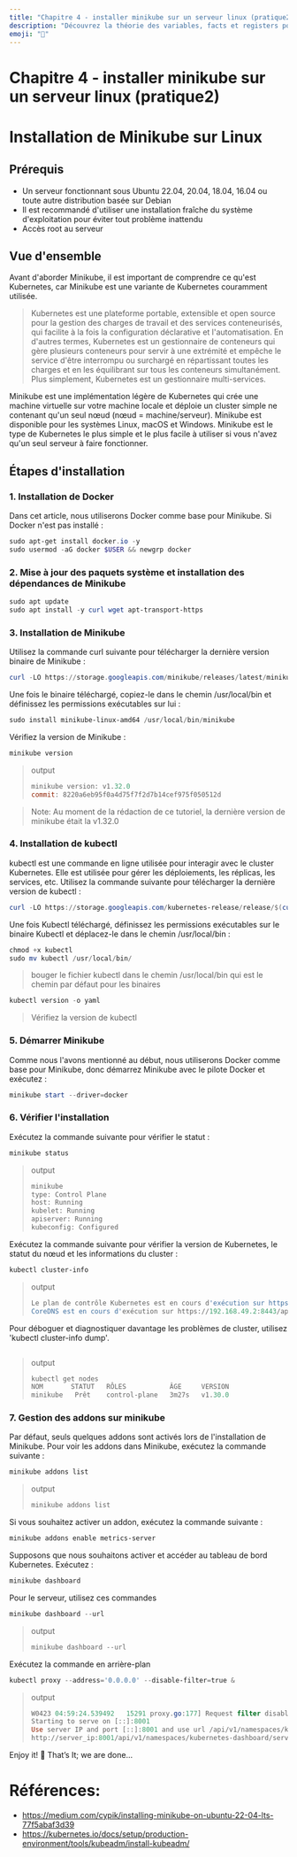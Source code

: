 ```yaml
---
title: "Chapitre 4 - installer minikube sur un serveur linux (pratique2)"
description: "Découvrez la théorie des variables, facts et registers pour créer des playbooks plus intelligents et dynamiques."
emoji: "🔧"
---
```


# Chapitre 4 - installer minikube sur un serveur linux (pratique2)
# Installation de Minikube sur Linux

## Prérequis

- Un serveur fonctionnant sous Ubuntu 22.04, 20.04, 18.04, 16.04 ou toute autre distribution basée sur Debian
- Il est recommandé d'utiliser une installation fraîche du système d'exploitation pour éviter tout problème inattendu
- Accès root au serveur

## Vue d'ensemble

Avant d'aborder Minikube, il est important de comprendre ce qu'est Kubernetes, car Minikube est une variante de Kubernetes couramment utilisée.

> Kubernetes est une plateforme portable, extensible et open source pour la gestion des charges de travail et des services conteneurisés, qui facilite à la fois la configuration déclarative et l'automatisation. En d'autres termes, Kubernetes est un gestionnaire de conteneurs qui gère plusieurs conteneurs pour servir à une extrémité et empêche le service d'être interrompu ou surchargé en répartissant toutes les charges et en les équilibrant sur tous les conteneurs simultanément. Plus simplement, Kubernetes est un gestionnaire multi-services.

Minikube est une implémentation légère de Kubernetes qui crée une machine virtuelle sur votre machine locale et déploie un cluster simple ne contenant qu'un seul nœud (nœud = machine/serveur). Minikube est disponible pour les systèmes Linux, macOS et Windows. Minikube est le type de Kubernetes le plus simple et le plus facile à utiliser si vous n'avez qu'un seul serveur à faire fonctionner.



## Étapes d'installation

### 1. Installation de Docker


Dans cet article, nous utiliserons Docker comme base pour Minikube. Si Docker n'est pas installé :

 ```powershell
sudo apt-get install docker.io -y 
sudo usermod -aG docker $USER && newgrp docker
```

### 2. Mise à jour des paquets système et installation des dépendances de Minikube

 ```powershell
sudo apt update
sudo apt install -y curl wget apt-transport-https
```

### 3. Installation de Minikube

Utilisez la commande curl suivante pour télécharger la dernière version binaire de Minikube :

 ```powershell
curl -LO https://storage.googleapis.com/minikube/releases/latest/minikube-linux-amd64
 ```

Une fois le binaire téléchargé, copiez-le dans le chemin /usr/local/bin et définissez les permissions exécutables sur lui :

 ```powershell
sudo install minikube-linux-amd64 /usr/local/bin/minikube
 ```

Vérifiez la version de Minikube :

```powershell
minikube version
```

> output
>```powershell
>minikube version: v1.32.0
>commit: 8220a6eb95f0a4d75f7f2d7b14cef975f050512d
>```

> Note: Au moment de la rédaction de ce tutoriel, la dernière version de minikube était la v1.32.0

### 4. Installation de kubectl

kubectl est une commande en ligne utilisée pour interagir avec le cluster Kubernetes. Elle est utilisée pour gérer les déploiements, les réplicas, les services, etc. Utilisez la commande suivante pour télécharger la dernière version de kubectl :

 ```powershell
curl -LO https://storage.googleapis.com/kubernetes-release/release/$(curl -s https://storage.googleapis.com/kubernetes-release/release/stable.txt)/bin/linux/amd64/kubectl
 ```

Une fois Kubectl téléchargé, définissez les permissions exécutables sur le binaire Kubectl et déplacez-le dans le chemin /usr/local/bin :

 ```powershell
chmod +x kubectl
sudo mv kubectl /usr/local/bin/
 ```
> bouger le fichier kubectl dans le chemin /usr/local/bin qui est le chemin par défaut pour les binaires


 ```powershell
kubectl version -o yaml
 ```
> Vérifiez la version de kubectl 



### 5. Démarrer Minikube

Comme nous l'avons mentionné au début, nous utiliserons Docker comme base pour Minikube, donc démarrez Minikube avec le pilote Docker et exécutez :

 ```powershell
minikube start --driver=docker
 ```


### 6. Vérifier l'installation

Exécutez la commande suivante pour vérifier le statut :

```powershell
minikube status
```
> output
>```powershell
>minikube
>type: Control Plane
>host: Running
>kubelet: Running
>apiserver: Running
>kubeconfig: Configured 
>```

Exécutez la commande suivante pour vérifier la version de Kubernetes, le statut du nœud et les informations du cluster :

 ```powershell
 kubectl cluster-info
 ```
> output
>```powershell
>Le plan de contrôle Kubernetes est en cours d'exécution sur https://192.168.49.2:8443
>CoreDNS est en cours d'exécution sur https://192.168.49.2:8443/api/v1/namespaces/kube-system/services/kube-dns:dns/proxy
>```

Pour déboguer et diagnostiquer davantage les problèmes de cluster, utilisez   'kubectl cluster-info dump'.

 ```powershell

 ```
> output
>```powershell
>kubectl get nodes
>NOM       STATUT   RÔLES           ÂGE     VERSION
>minikube   Prêt    control-plane   3m27s   v1.30.0
>```

### 7. Gestion des addons sur minikube

Par défaut, seuls quelques addons sont activés lors de l'installation de Minikube. Pour voir les addons dans Minikube, exécutez la commande suivante :

 ```powershell
minikube addons list
 ```
> output
>```powershell
>minikube addons list
>```


Si vous souhaitez activer un addon, exécutez la commande suivante :

```powershell
minikube addons enable metrics-server
 ```

Supposons que nous souhaitons activer et accéder au tableau de bord Kubernetes. Exécutez :

```powershell
minikube dashboard
```

Pour le serveur, utilisez ces commandes

```powershell
minikube dashboard --url
 ```
> output
>```powershell
>minikube dashboard --url
>```


Exécutez la commande en arrière-plan

```powershell
kubectl proxy --address='0.0.0.0' --disable-filter=true &
 ```
> output
>```powershell
>W0423 04:59:24.539492   15291 proxy.go:177] Request filter disabled, your proxy is vulnerable to XSRF attacks, please be cautious
>Starting to serve on [::]:8001
>Use server IP and port [::]:8001 and use url /api/v1/namespaces/kubernetes-dashboard/services/http:kubernetes-dashboard:/proxy/
> http://server_ip:8001/api/v1/namespaces/kubernetes-dashboard/services/http:kubernetes-dashboard:/proxy/#/workloads?namespace=default
>```


Enjoy it! 🍻 That’s It; we are done...


# Références:

- https://medium.com/cypik/installing-minikube-on-ubuntu-22-04-lts-77f5abaf3d39
- https://kubernetes.io/docs/setup/production-environment/tools/kubeadm/install-kubeadm/
